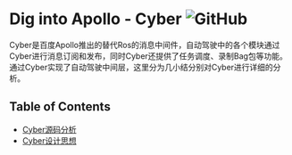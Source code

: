 # Dig into Apollo - Cyber ![GitHub](https://img.shields.io/github/license/daohu527/Dig-into-Apollo.svg?style=popout)

Cyber是百度Apollo推出的替代Ros的消息中间件，自动驾驶中的各个模块通过Cyber进行消息订阅和发布，同时Cyber还提供了任务调度、录制Bag包等功能。通过Cyber实现了自动驾驶中间层，这里分为几小结分别对Cyber进行详细的分析。  

## Table of Contents
- [Cyber源码分析](source)
- [Cyber设计思想](design)  
